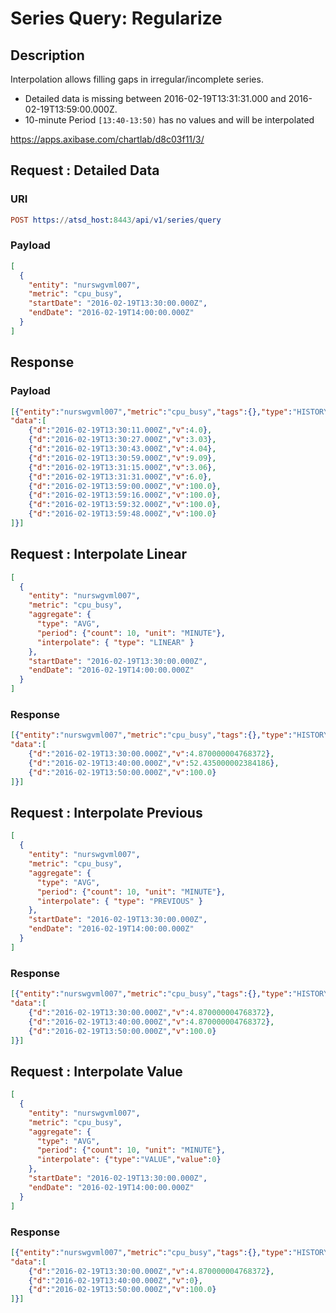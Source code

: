 # Series Query: Regularize

## Description

Interpolation allows filling gaps in irregular/incomplete series.

* Detailed data is missing between 2016-02-19T13:31:31.000 and 2016-02-19T13:59:00.000Z.
* 10-minute Period `[13:40-13:50)` has no values and will be interpolated

https://apps.axibase.com/chartlab/d8c03f11/3/

## Request : Detailed Data

### URI

```elm
POST https://atsd_host:8443/api/v1/series/query
```

### Payload

```json
[
  {
    "entity": "nurswgvml007",
    "metric": "cpu_busy",
    "startDate": "2016-02-19T13:30:00.000Z",
    "endDate": "2016-02-19T14:00:00.000Z"
  }
]
```

## Response

### Payload

```json
[{"entity":"nurswgvml007","metric":"cpu_busy","tags":{},"type":"HISTORY","aggregate":{"type":"DETAIL"},
"data":[
	{"d":"2016-02-19T13:30:11.000Z","v":4.0},
	{"d":"2016-02-19T13:30:27.000Z","v":3.03},
	{"d":"2016-02-19T13:30:43.000Z","v":4.04},
	{"d":"2016-02-19T13:30:59.000Z","v":9.09},
	{"d":"2016-02-19T13:31:15.000Z","v":3.06},
	{"d":"2016-02-19T13:31:31.000Z","v":6.0},
	{"d":"2016-02-19T13:59:00.000Z","v":100.0},
	{"d":"2016-02-19T13:59:16.000Z","v":100.0},
	{"d":"2016-02-19T13:59:32.000Z","v":100.0},
	{"d":"2016-02-19T13:59:48.000Z","v":100.0}
]}]
```

## Request : Interpolate Linear

```json
[
  {
    "entity": "nurswgvml007",
    "metric": "cpu_busy",
    "aggregate": {
      "type": "AVG",
      "period": {"count": 10, "unit": "MINUTE"},    
      "interpolate": { "type": "LINEAR" }
    },
    "startDate": "2016-02-19T13:30:00.000Z",
    "endDate": "2016-02-19T14:00:00.000Z"
  }
]
```

### Response

```json
[{"entity":"nurswgvml007","metric":"cpu_busy","tags":{},"type":"HISTORY","aggregate":{"type":"AVG","period":{"count":10,"unit":"MINUTE","align":"CALENDAR"}},
"data":[
	{"d":"2016-02-19T13:30:00.000Z","v":4.870000004768372},
	{"d":"2016-02-19T13:40:00.000Z","v":52.435000002384186},
	{"d":"2016-02-19T13:50:00.000Z","v":100.0}
]}]
```

## Request : Interpolate Previous

```json
[
  {
    "entity": "nurswgvml007",
    "metric": "cpu_busy",
    "aggregate": {
      "type": "AVG",
      "period": {"count": 10, "unit": "MINUTE"},    
      "interpolate": { "type": "PREVIOUS" }
    },
    "startDate": "2016-02-19T13:30:00.000Z",
    "endDate": "2016-02-19T14:00:00.000Z"
  }
]
```

### Response

```json
[{"entity":"nurswgvml007","metric":"cpu_busy","tags":{},"type":"HISTORY","aggregate":{"type":"AVG","period":{"count":10,"unit":"MINUTE","align":"CALENDAR"}},
"data":[
	{"d":"2016-02-19T13:30:00.000Z","v":4.870000004768372},
	{"d":"2016-02-19T13:40:00.000Z","v":4.870000004768372},
	{"d":"2016-02-19T13:50:00.000Z","v":100.0}
]}]
```

## Request : Interpolate Value

```json
[
  {
    "entity": "nurswgvml007",
    "metric": "cpu_busy",
    "aggregate": {
      "type": "AVG",
      "period": {"count": 10, "unit": "MINUTE"},    
      "interpolate": {"type":"VALUE","value":0}
    },
    "startDate": "2016-02-19T13:30:00.000Z",
    "endDate": "2016-02-19T14:00:00.000Z"
  }
]
```

### Response

```json
[{"entity":"nurswgvml007","metric":"cpu_busy","tags":{},"type":"HISTORY","aggregate":{"type":"AVG","period":{"count":10,"unit":"MINUTE","align":"CALENDAR"}},
"data":[
	{"d":"2016-02-19T13:30:00.000Z","v":4.870000004768372},
	{"d":"2016-02-19T13:40:00.000Z","v":0},
	{"d":"2016-02-19T13:50:00.000Z","v":100.0}
]}]
```



